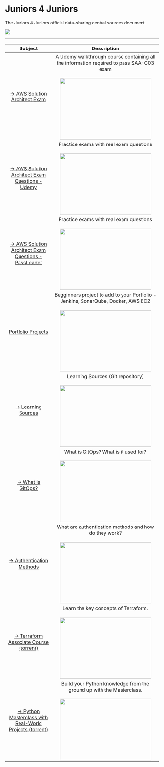 # Juniors 4 Juniors

The Juniors 4 Juniors official data-sharing central sources document.

<img src="https://www.techrepublic.com/wp-content/uploads/2023/03/Figure.B.DevOps-770x462.jpeg"></br>

---

|                                                                  Subject                                                                  |                                                                                                                                   Description                                                                                                                                    |
|:-----------------------------------------------------------------------------------------------------------------------------------------:|:--------------------------------------------------------------------------------------------------------------------------------------------------------------------------------------------------------------------------------------------------------------------------------:|
|             [-> AWS Solution Architect Exam](https://www.udemy.com/course/aws-certified-solutions-architect-associate-saa-c03/)              |                            A Udemy walkthrough course containing all the information required to pass SAA-C03 exam <br><br><img src="https://github.com/yuvalpress/juniors4juniors/assets/16977090/2b61dc46-5c74-4f13-9569-d675a5a42158" width="300" height="200">                            |
| [-> AWS Solution Architect Exam Questions - Udemy](https://www.udemy.com/course/practice-exams-aws-certified-solutions-architect-associate/) |                                                    Practice exams with real exam questions <br><br><img src="https://github.com/yuvalpress/juniors4juniors/assets/16977090/4675711d-03bb-4db9-aee4-c5dad8402cd1" width="300" height="200">                                                    |
|                           [-> AWS Solution Architect Exam Questions - PassLeader](https://www.passleader.com/saa-c03.html)                            | Practice exams with real exam questions <br><br><img src="https://github.com/yuvalpress/juniors4juniors/assets/16977090/fde2dd12-c493-43e0-a21c-b9527c6e45f9" width="300" height="200"> |
|             [Portfolio Projects](https://ritik3311.hashnode.dev/build-a-cicd-pipeline-using-jenkins-sonarqube-docker-and-aws)             |                               Begginners project to add to your Portfolio - Jenkins, SonarQube, Docker, AWS EC2 <br><br><img src="https://github.com/yuvalpress/juniors4juniors/assets/16977090/d8f01663-4c17-4b12-b922-0ff24e415b9c" width="300" height="200">                               |
|                                        [-> Learning Sources](https://github.com/Pradumnasaraf/DevOps)                                        |                                                       Learning Sources (Git repository) <br><br><img src="https://github.com/yuvalpress/juniors4juniors/assets/16977090/b0d19dd9-94f3-472c-ad5b-158dc2ebdb9b" width="300" height="200">                                                       |
|                                        [-> What is GitOps?](https://medium.com/@Anita-ihuman/build-a-fully-automated-devops-pipeline-with-gitops-5dbf490b06c9)                                        |                                                       What is GitOps? What is it used for? <br><br><img src="https://miro.medium.com/v2/resize:fit:1400/1*EPa-9VbOqL5OH3Xkg-StaA.png" width="300" height="200">                                                       |
|                                        [-> Authentication Methods](https://www.globalsign.com/en-sg/blog/what-is-authentication)                                        |                                                       What are authentication methods and how do they work? <br><br><img src="https://www.simplilearn.com/ice9/free_resources_article_thumb/The_Importance_of_User_Authentication_Methods_in_Cyber_Security.jpg" width="300" height="200">                                                       |
|                                        [-> Terraform Associate Course (torrent)](https://thepiratebay.party/torrent/68502290/HashiCorp_Certified_Terraform_Associate)                                        |                                                       Learn the key concepts of Terraform. <br><br><img src="https://www.datocms-assets.com/58478/1640019487-og-image.png" width="300" height="200">                                                       |
|                                        [-> Python Masterclass with Real-World Projects (torrent)](https://thepiratebay.party/torrent/70680886/Python_Masterclass_2023__Build_19_Real_World_Python_Projects)                                        |                                                       Build your Python knowledge from the ground up with the Masterclass. <br><br><img src="https://images.datacamp.com/image/upload/f_auto,q_auto:best/v1603718736/Why_Your_Company_Needs_Python_for_Business_Analytics_xzzles.png" width="300" height="200">                                                       |